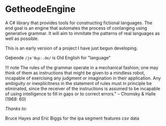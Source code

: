 # GetheodeEngine

A C# library that provides tools for constructing fictional languages. The end goal is an engine that automates the process of conlanging using generative grammar. It will aim to immitate the patterns of real languages as well as possible.

This is an early version of a project I have just begun developing.

Geþeode `/jeˈθe͜oː.de/` is Old English for "language"

!!! note
    The rules of the grammar operate in a mechanical fashion; one may think of them as instructions that 
    might be given to a mindless robot, incapable of exercising any judgment or imagination in their 
    application. Any ambiguity or inexplicitness in the statement of rules must in principle be 
    eliminated, since the receiver of the instructions is assumed to be incapable of using intelligence to 
    fill in gaps or to correct errors."
    – Chomsky & Halle (1968: 60)


*Thanks to:*

Bruce Hayes and Eric Biggs for the ipa segment features csv data